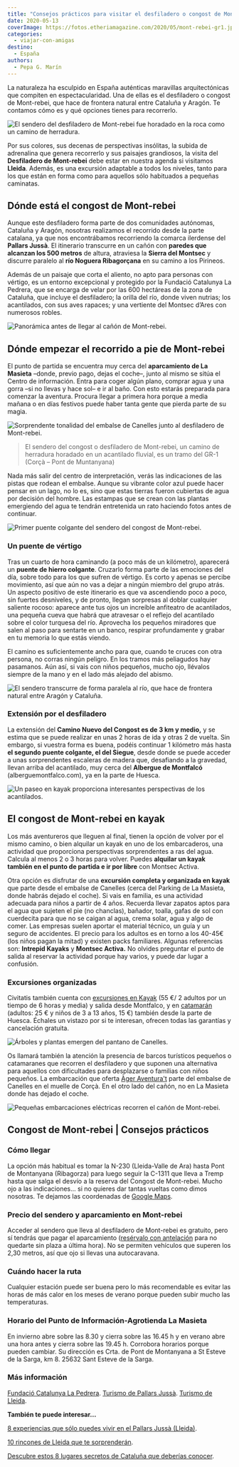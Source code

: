 ```yaml
---
title: "Consejos prácticos para visitar el desfiladero o congost de Mont-rebei (Lleida)"
date: 2020-05-13
coverImage: https://fotos.etheriamagazine.com/2020/05/mont-rebei-gr1.jpg
categories: 
  - viajar-con-amigas
destino: 
  - España
authors: 
  - Pepa G. Marín
---
```


La naturaleza ha esculpido en España auténticas maravillas arquitectónicas que compiten 
en espectacularidad. Una de ellas es el desfiladero o congost de Mont-rebei, que hace de 
frontera natural entre Cataluña y Aragón. Te contamos cómo es y qué opciones tienes para 
recorrerlo. 

![El sendero del desfiladero de Mont-rebei fue horadado en la roca como un camino de herradura.](https://fotos.etheriamagazine.com/2020/05/excursion-mont-rebei-caminata.jpg "El sendero del desfiladero de Mont-rebei fue horadado en la roca como un camino de herradura. © Pepa García")

Por sus colores, sus decenas de perspectivas insólitas, la subida de adrenalina que 
genera recorrerlo y sus paisajes grandiosos, la visita del **Desfiladero de Mont-rebei** 
debe estar en nuestra agenda si visitamos **Lleida**. Además, es una excursión adaptable 
a todos los niveles, tanto para los que están en forma como para aquellos sólo 
habituados a pequeñas caminatas. 

## Dónde está el congost de Mont-rebei

Aunque este desfiladero forma parte de dos comunidades autónomas, Cataluña y Aragón, 
nosotras realizamos el recorrido desde la parte catalana, ya que nos encontrábamos 
recorriendo la comarca ilerdense del **Pallars Jussà**. El itinerario transcurre en un 
cañón con **paredes que alcanzan los 500 metros** de altura, atraviesa la **Sierra del 
Montsec** y discurre paralelo al **río Noguera Ribagorçana** en su camino a los 
Pirineos. 

Además de un paisaje que corta el aliento, no apto para personas con vértigo, es un 
entorno excepcional y protegido por la Fundació Catalunya La Pedrera, que se encarga de 
velar por las 600 hectáreas de la zona de Cataluña, que incluye el desfiladero; la 
orilla del río, donde viven nutrias; los acantilados, con sus aves rapaces; y una 
vertiente del Montsec d’Ares con numerosos robles. 

![Panorámica antes de llegar al cañón de Mont-rebei.](https://fotos.etheriamagazine.com/2020/05/congost-montrebei-inicio.jpg "Panorámica antes de llegar al cañón de Mont-rebei. © P.G.")

## Dónde empezar el recorrido a pie de Mont-rebei

El punto de partida se encuentra muy cerca del **aparcamiento de La Masieta** –donde, 
previo pago, dejas el coche–, junto al mismo se sitúa el Centro de información. Entra 
para coger algún plano, comprar agua y una gorra –si no llevas y hace sol– e ir al baño. 
Con esto estarás preparada para comenzar la aventura. Procura llegar a primera hora 
porque a media mañana o en días festivos puede haber tanta gente que pierda parte de su 
magia. 

![Sorprendente tonalidad del embalse de Canelles junto al desfiladero de Mont-rebei.](https://fotos.etheriamagazine.com/2020/05/excursion-mont-rebei-lleida.jpg "Sorprendente tonalidad del embalse de Canelles junto al desfiladero de Mont-rebei. © Pepa García")

> El sendero del congost o desfiladero de Mont-rebei, un camino de herradura horadado en 
> un acantilado fluvial, es un tramo del GR-1 (Corçà – Pont de Muntanyana) 

Nada más salir del centro de interpretación, verás las indicaciones de las pistas que 
rodean el embalse. Aunque su vibrante color azul puede hacer pensar en un lago, no lo 
es, sino que estas tierras fueron cubiertas de agua por decisión del hombre. Las 
estampas que se crean con las plantas emergiendo del agua te tendrán entretenida un rato 
haciendo fotos antes de continuar. 

![Primer puente colgante del sendero del congost de Mont-rebei.](https://fotos.etheriamagazine.com/2020/05/excursion-mont-rebei-puente-colgante.jpg "Primer puente colgante del sendero del congost de Mont-rebei. © Pepa García")

### Un puente de vértigo

Tras un cuarto de hora caminando (a poco más de un kilómetro), aparecerá un **puente de 
hierro colgante**. Cruzarlo forma parte de las emociones del día, sobre todo para los 
que sufren de vértigo. Es corto y apenas se percibe movimiento, así que aún no vas a 
dejar a ningún miembro del grupo atrás. Un aspecto positivo de este itinerario es que va 
ascendiendo poco a poco, sin fuertes desniveles, y de pronto, llegan sorpresas al doblar 
cualquier saliente rocoso: aparece ante tus ojos un increíble anfiteatro de acantilados, 
una pequeña cueva que habrá que atravesar o el reflejo del acantilado sobre el color 
turquesa del río. Aprovecha los pequeños miradores que salen al paso para sentarte en un 
banco, respirar profundamente y grabar en tu memoria lo que estás viendo. 

El camino es suficientemente ancho para que, cuando te cruces con otra persona, no 
corras ningún peligro. En los tramos más peliagudos hay pasamanos. Aún así, si vais con 
niños pequeños, mucho ojo, llévalos siempre de la mano y en el lado más alejado del 
abismo. 

![El sendero transcurre de forma paralela al río, que hace de frontera natural entre Aragón y Cataluña.](https://fotos.etheriamagazine.com/2020/05/congost-mont-rebei.jpg "El sendero transcurre de forma paralela al río, que hace de frontera natural entre Aragón y Cataluña. © P.G.")

### Extensión por el desfiladero

La extensión del **Camino Nuevo del Congost es de 3 km y medio,** y se estima que se 
puede realizar en unas 2 horas de ida y otras 2 de vuelta. Sin embargo, si vuestra forma 
es buena, podéis continuar 1 kilómetro más hasta **el segundo puente colgante, el del 
Siegue**, desde donde se puede acceder a unas sorprendentes escaleras de madera que, 
desafiando a la gravedad, llevan arriba del acantilado, muy cerca del **Albergue de 
Montfalcó** (alberguemontfalco.com), ya en la parte de Huesca. 

![Un paseo en kayak proporciona interesantes perspectivas de los acantilados.](https://fotos.etheriamagazine.com/2020/05/kayak-desfiladero-mont-rebei.jpg "Un paseo en kayak proporciona interesantes perspectivas de los acantilados. © P.G.")

## El congost de Mont-rebei en kayak

Los más aventureros que lleguen al final, tienen la opción de volver por el mismo 
camino, o bien alquilar un kayak en uno de los embarcaderos, una actividad que 
proporciona perspectivas sorprendentes a ras del agua. Calcula al menos 2 o 3 horas para 
volver. Puedes **alquilar un kayak también en el punto de partida e ir por libre** con 
Montsec Activa. 

Otra opción es disfrutar de una **excursión completa y organizada en kayak** que parte 
desde el embalse de Canelles (cerca del Parking de La Masieta, donde habrás dejado el 
coche). Si vais en familia, es una actividad adecuada para niños a partir de 4 años. 
Recuerda llevar zapatos aptos para el agua que sujeten el pie (no chanclas), bañador, 
toalla, gafas de sol con cuerdecita para que no se caigan al agua, crema solar, agua y 
algo de comer. Las empresas suelen aportar el material técnico, un guía y un seguro de 
accidentes. El precio para los adultos es en torno a los 40-45€ (los niños pagan la 
mitad) y existen packs familiares. Algunas referencias son: **Intrepid Kayaks** y 
**Montsec Activa.** No olvides preguntar el punto de salida al reservar la actividad 
porque hay varios, y puede dar lugar a confusión. 

### Excursiones organizadas

Civitatis también cuenta con [excursiones en 
Kayak](https://www.civitatis.com/es/viacamp-y-litera/alquiler-kayak-mont-rebei/?aid=10211) 
(55 €/ 2 adultos por un tiempo de 6 horas y media) y salida desde Montfalco, y en [catamarán](https://www.civitatis.com/es/viacamp-y-litera/paseo-catamaran-congost-mont-rebei/?aid=10211) 
(adultos: 25 € y niños de 3 a 13 años, 15 €) también desde la parte de Huesca. Échales 
un vistazo por si te interesan, ofrecen todas las garantías y cancelación gratuita. 

![Árboles y plantas emergen del pantano de Canelles.](https://fotos.etheriamagazine.com/2020/05/excursion-mont-rebei-kayak.jpg "Árboles y plantas emergen del pantano de Canelles. © Pepa García")

Os llamará también la atención la presencia de barcos turísticos pequeños o catamaranes 
que recorren el desfiladero y que suponen una alternativa para aquellos con dificultades 
para desplazarse o familias con niños pequeños. La embarcación que oferta [Àger 
Aventura't](https://ageraventurat.com/page-paseo-en-catamaran-ager-desfiladero-montrebei-muralla-china-finestres-canelles.aspx) 
parte del embalse de Canelles en el muelle de Corçà. En el otro lado del cañón, no en La 
Masieta donde has dejado el coche. 

![Pequeñas embarcaciones eléctricas recorren el cañón de Mont-rebei.](https://fotos.etheriamagazine.com/2020/05/congost-mont-rebei-barco.jpg "Pequeñas embarcaciones eléctricas recorren el cañón de Mont-rebei. © Pepa García")

## Congost de Mont-rebei | Consejos prácticos

### Cómo llegar

La opción más habitual es tomar la N-230 (Lleida-Valle de Ara) hasta Pont de Montanyana 
(Ribagorza) para luego seguir la C-1311 que lleva a Tremp hasta que salga el desvío a la 
reserva del Congost de Mont-rebei. Mucho ojo a las indicaciones... si no quieres dar 
tantas vueltas como dimos nosotras. Te dejamos las coordenadas de [Google 
Maps](https://www.google.es/maps/place/Aparcamiento+de+la+Masieta/@42.0973466,0.6954161,17z/data=!4m5!3m4!1s0x12a64e6a9efaf43d:0x18e7868ac5ab0ff2!8m2!3d42.0973149!4d0.6983078). 

### Precio del sendero y aparcamiento en Mont-rebei

Acceder al sendero que lleva al desfiladero de Mont-rebei es gratuito, pero sí tendrás 
que pagar el aparcamiento ([resérvalo con 
antelación](https://www.fundaciocatalunya-lapedrera.com/es/espacios-naturaleza/congost-mont-rebei/reserva-aparcamiento) 
para no quedarte sin plaza a última hora). No se permiten vehículos que superen los 2,30 
metros, así que ojo si llevas una autocaravana. 

### Cuándo hacer la ruta

Cualquier estación puede ser buena pero lo más recomendable es evitar las horas de más 
calor en los meses de verano porque pueden subir mucho las temperaturas. 

### Horario del Punto de Información-Agrotienda La Masieta

En invierno abre sobre las 8.30 y cierra sobre las 16.45 h y en verano abre una hora 
antes y cierra sobre las 19.45 h. Corrobora horarios porque pueden cambiar. Su dirección 
es Crta. de Pont de Montanyana a St Esteve de la Sarga, km 8. 25632 Sant Esteve de la 
Sarga. 

### Más información

[Fundació Catalunya La 
Pedrera](https://www.fundaciocatalunya-lapedrera.com/es/espacios-naturaleza/congost-mont-rebei). 
[Turismo de Pallars 
Jussà](https://www.pallarsjussa.net/es/que-hacer/montsec-y-el-desfiladero-de-mont-rebei). 
[Turismo de 
Lleida](http://www.lleidatur.com/Turismo/Visita/Desfiladero-de-Mont-rebei/177.aspx). 

**También te puede interesar...** 

[8 experiencias que sólo puedes vivir en el Pallars Jussà 
(Lleida)](https://etheriamagazine.com/2021/06/09/8-experiencias-en-el-pallars-jussa-excursiones-en-lleida/). 

[10 rincones de Lleida que te 
sorprenderán](https://etheriamagazine.com/2018/10/10/10-rincones-de-lleida-que-te-sorprenderan/). 

[Descubre estos 8 lugares secretos de Cataluña que deberías 
conocer](https://etheriamagazine.com/2021/02/22/lugares-secretos-de-cataluna-que-visitar/).
